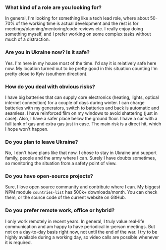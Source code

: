 ### What kind of a role are you looking for?

In general, I'm looking for something like a tech lead role, where about 50-70% of the working time is actual development and the rest is for meetings/planning/mentoring/code reviews etc. I really enjoy doing something myself, and I prefer working on some complex tasks without much of a distraction.

### Are you in Ukraine now? Is it safe?

Yes. I'm here in my house most of the time. I'd say it is relatively safe here now. My location turned out to be pretty good in this situation counting I'm pretty close to Kyiv (southern direction).

### How do you deal with obvious risks?

I have big batteries that can supply core electronics (heating, lights, optical internet connection) for a couple of days during winter. I can charge batteries with my generators, switch to batteries and back is automatic and seamless. I have reinforced film on my windows to avoid shattering (just in case). Also, I have a safer place below the ground floor. I have a car with a full tank of gas and extra gas just in case. The main risk is a direct hit, which I hope won't happen.

### Do you plan to leave Ukraine?

No, I don't have plans like that now. I chose to stay in Ukraine and support family, people and the army where I can. Surely I have doubts sometimes, so monitoring the situation from a safety point of view.

### Do you have open-source projects?

Sure, I love open source community and contribute where I can. My biggest NPM module `countries-list` has 500k+ downloads/month. You can check them, or the source code of the current website on GitHub.

### Do you prefer remote work, office or hybrid?

I only work remotely in recent years. In general, I truly value real-life communication and am happy to have periodical in-person meetings. But not on a day-to-day basis right now, not until the end of the war. I try to be highly available during a working day, so video calls are possible whenever it is required.
